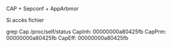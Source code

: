 CAP + Sepconf + AppArbmor

Si accès fichier

grep Cap /proc/self/status
CapInh: 00000000a80425fb
CapPrm: 00000000a80425fb
CapEff: 00000000a80425fb
